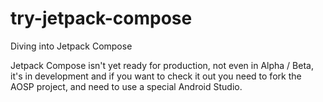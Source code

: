 # try-jetpack-compose
Diving into Jetpack Compose

Jetpack Compose isn't yet ready for production, not even in Alpha / Beta, it's in development and if you want to check it out you need to fork the AOSP project, and need to use a special Android Studio.

